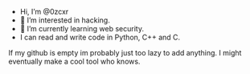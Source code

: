 - Hi, I’m @0zcxr
- 👀 I’m interested in hacking.
- 🌱 I’m currently learning web security.
- I can read and write code in Python, C++ and C.

If my github is empty im probably just too lazy to add anything.
I might eventually make a cool tool who knows.
